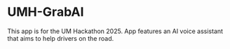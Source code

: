 # UMH-GrabAI
This app is for the UM Hackathon 2025. App features an AI voice assistant that aims to help drivers on the road. 
